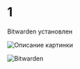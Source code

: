 # 1

Bitwarden установлен

<image src="https://picsum.photos/800/600" alt="Описание картинки">

![Bitwarden](https://drive.google.com/file/d/1daElVvhxLrtrrOrMcl9gH9gq8sBWDCbg/view)
